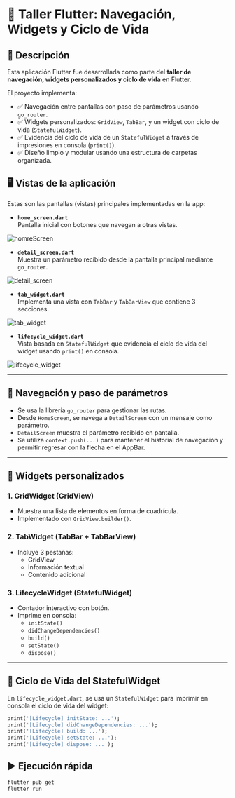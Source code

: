 # 🚀 Taller Flutter: Navegación, Widgets y Ciclo de Vida

## 📱 Descripción

Esta aplicación Flutter fue desarrollada como parte del **taller de navegación, widgets personalizados y ciclo de vida** en Flutter.

El proyecto implementa:

- ✅ Navegación entre pantallas con paso de parámetros usando `go_router`.
- ✅ Widgets personalizados: `GridView`, `TabBar`, y un widget con ciclo de vida (`StatefulWidget`).
- ✅ Evidencia del ciclo de vida de un `StatefulWidget` a través de impresiones en consola (`print()`).
- ✅ Diseño limpio y modular usando una estructura de carpetas organizada.

## 🖥️ Vistas de la aplicación

Estas son las pantallas (vistas) principales implementadas en la app:

- **`home_screen.dart`**  
  Pantalla inicial con botones que navegan a otras vistas.


![homreScreen](https://github.com/user-attachments/assets/d7dcea08-3be0-41fa-8a76-36bcf36a1739)

  
- **`detail_screen.dart`**  
  Muestra un parámetro recibido desde la pantalla principal mediante `go_router`.
  
![detail_screen](https://github.com/user-attachments/assets/a01ef00e-35d2-4091-b919-b26ad1e24f9f)

- **`tab_widget.dart`**  
  Implementa una vista con `TabBar` y `TabBarView` que contiene 3 secciones.
  
![tab_widget](https://github.com/user-attachments/assets/7d89b43b-48bc-4c84-8fdd-011b97fce20e)

- **`lifecycle_widget.dart`**  
  Vista basada en `StatefulWidget` que evidencia el ciclo de vida del widget usando `print()` en consola.
  
![lifecycle_widget](https://github.com/user-attachments/assets/adb0b829-f262-4928-82f3-e928640d1f8d)

---

## 🧭 Navegación y paso de parámetros

- Se usa la librería `go_router` para gestionar las rutas.
- Desde `HomeScreen`, se navega a `DetailScreen` con un mensaje como parámetro.
- `DetailScreen` muestra el parámetro recibido en pantalla.
- Se utiliza `context.push(...)` para mantener el historial de navegación y permitir regresar con la flecha en el AppBar.

---

## 🧱 Widgets personalizados

### 1. **GridWidget (GridView)**
- Muestra una lista de elementos en forma de cuadrícula.
- Implementado con `GridView.builder()`.

### 2. **TabWidget (TabBar + TabBarView)**
- Incluye 3 pestañas:
  - GridView
  - Información textual
  - Contenido adicional

### 3. **LifecycleWidget (StatefulWidget)**
- Contador interactivo con botón.
- Imprime en consola:
  - `initState()`
  - `didChangeDependencies()`
  - `build()`
  - `setState()`
  - `dispose()`

---

## 🔁 Ciclo de Vida del StatefulWidget

En `lifecycle_widget.dart`, se usa un `StatefulWidget` para imprimir en consola el ciclo de vida del widget:

```dart
print('[Lifecycle] initState: ...');
print('[Lifecycle] didChangeDependencies: ...');
print('[Lifecycle] build: ...');
print('[Lifecycle] setState: ...');
print('[Lifecycle] dispose: ...');

```
## ▶️ Ejecución rápida

```bash
flutter pub get
flutter run
```
